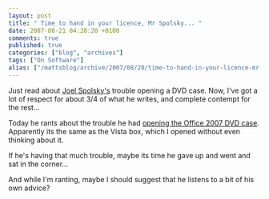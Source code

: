 ```yaml
---
layout: post
title: " Time to hand in your licence, Mr Spolsky... "
date: 2007-08-21 04:28:20 +0100
comments: true
published: true
categories: ["blog", "archives"]
tags: ["On Software"]
alias: ["/mattsblog/archive/2007/08/20/time-to-hand-in-your-licence-mr-spolsky.aspx"]
---
```

<!-- more -->

<p>Just read about <a href="http://www.joelonsoftware.com">Joel Spolsky's</a> trouble opening a DVD case. Now, I've got a lot of respect for about 3/4 of what he writes, and complete contempt for the rest...</p> <p>Today he rants about the trouble he had <a href="http://www.joelonsoftware.com/items/2007/08/18.html">opening the Office 2007 DVD case</a>. Apparently its the same as the Vista box, which&nbsp;I opened without even thinking about it.</p> <p>If he's having that much trouble, maybe its time he gave up and went and sat in the corner...</p> <p>And while I'm ranting, maybe I should suggest that he listens to a bit of his own advice?</p>
